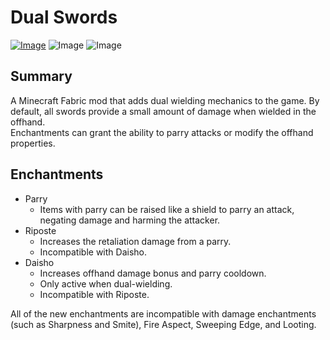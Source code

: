# Dual Swords
[![Image](https://img.shields.io/badge/license-Apache2.0-orange?style=flat-square)](https://github.com/Provismet/Provi-Origins/blob/1.19/LICENSE)
![Image](https://img.shields.io/badge/environment-both-4caf50?style=flat-square)
![Image](https://img.shields.io/badge/mod%20loader-fabric-d64541?style=flat-square)

## Summary
A Minecraft Fabric mod that adds dual wielding mechanics to the game. By default, all swords provide a small amount of damage when wielded in the offhand.  
Enchantments can grant the ability to parry attacks or modify the offhand properties.

## Enchantments
- Parry 
  - Items with parry can be raised like a shield to parry an attack, negating damage and harming the attacker.  
- Riposte
  - Increases the retaliation damage from a parry.
  - Incompatible with Daisho.
- Daisho
  - Increases offhand damage bonus and parry cooldown.
  - Only active when dual-wielding.
  - Incompatible with Riposte.

All of the new enchantments are incompatible with damage enchantments (such as Sharpness and Smite), Fire Aspect, Sweeping Edge, and Looting.
